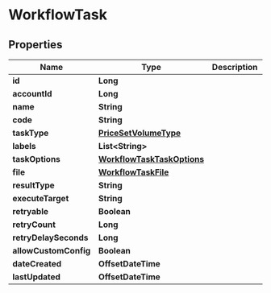 

# WorkflowTask

## Properties

Name | Type | Description | Notes
------------ | ------------- | ------------- | -------------
**id** | **Long** |  |  [optional]
**accountId** | **Long** |  |  [optional]
**name** | **String** |  |  [optional]
**code** | **String** |  |  [optional]
**taskType** | [**PriceSetVolumeType**](PriceSetVolumeType.md) |  |  [optional]
**labels** | **List&lt;String&gt;** |  |  [optional]
**taskOptions** | [**WorkflowTaskTaskOptions**](WorkflowTaskTaskOptions.md) |  |  [optional]
**file** | [**WorkflowTaskFile**](WorkflowTaskFile.md) |  |  [optional]
**resultType** | **String** |  |  [optional]
**executeTarget** | **String** |  |  [optional]
**retryable** | **Boolean** |  |  [optional]
**retryCount** | **Long** |  |  [optional]
**retryDelaySeconds** | **Long** |  |  [optional]
**allowCustomConfig** | **Boolean** |  |  [optional]
**dateCreated** | **OffsetDateTime** |  |  [optional]
**lastUpdated** | **OffsetDateTime** |  |  [optional]



